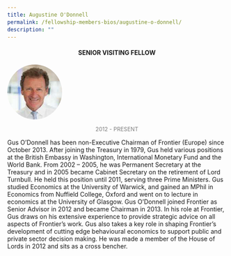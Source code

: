 ```yaml
---
title: Augustine O'Donnell
permalink: /fellowship-members-bios/augustine-o-donnell/
description: ""
---
```

<style>
.fellow-image-pic {
	border-radius: 50%;
	height: 25% !important;
	width: 25% !important;
	}
	
fellow-img {
		text-align: center;
	}

.fellow-tenure {
	text-align: center;
	color: grey;
	font-size: 0.9em;
	}	

</style>
<h4 style="text-align:center;">SENIOR VISITING FELLOW</h4>

<div class="fellow-img">
<img class="fellow-image-pic" src="/images/FellowshipImages/fellowships_augustine_odonnell_2x.jpg">
<p class="fellow-tenure">2012 - PRESENT</p>
</div>

<p>
Gus O’Donnell has been non-Executive Chairman of Frontier (Europe) since October 2013. After joining the Treasury in 1979, Gus held various positions at the British Embassy in Washington, International Monetary Fund and the World Bank. From 2002 – 2005, he was Permanent Secretary at the Treasury and in 2005 became Cabinet Secretary on the retirement of Lord Turnbull. He held this position until 2011, serving three Prime Ministers. Gus studied Economics at the University of Warwick, and gained an MPhil in Economics from Nuffield College, Oxford and went on to lecture in economics at the University of Glasgow. Gus O’Donnell joined Frontier as Senior Advisor in 2012 and became Chairman in 2013. In his role at Frontier, Gus draws on his extensive experience to provide strategic advice on all aspects of Frontier’s work. Gus also takes a key role in shaping Frontier’s development of cutting edge behavioural economics to support public and private sector decision making. He was made a member of the House of Lords in 2012 and sits as a cross bencher.


</p>